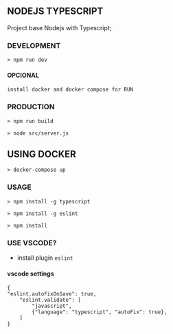 ## NODEJS TYPESCRIPT

Project base Nodejs with Typescript;

### DEVELOPMENT
`> npm run dev`
#### OPCIONAL
`install docker and docker compose for RUN`

### PRODUCTION
`> npm run build`

`> node src/server.js`

## USING DOCKER
`> docker-compose up`


### USAGE
`> npm install -g typescript`

`> npm install -g eslint`

`> npm install`

### USE VSCODE?
* install plugin `eslint`

#### vscode settings
```
{
"eslint.autoFixOnSave": true,
    "eslint.validate": [
        "javascript",
        {"language": "typescript", "autoFix": true},
    ]
}

```


